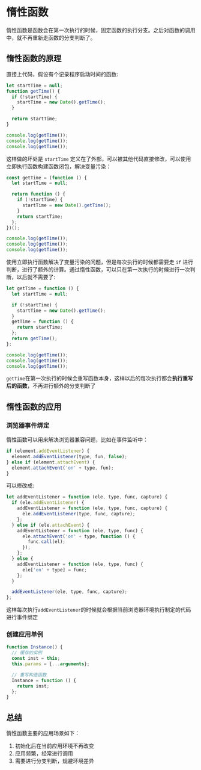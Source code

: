 # 惰性函数

惰性函数是函数会在第一次执行的时候，固定函数的执行分支。之后对函数的调用中，就不再重新走函数的分支判断了。

## 惰性函数的原理

直接上代码，假设有个记录程序启动时间的函数:

```js
let startTime = null;
function getTime() {
  if (!startTime) {
    startTime = new Date().getTime();
  }

  return startTime;
}

console.log(getTime());
console.log(getTime());
console.log(getTime());
```

这样做的坏处是 `startTime` 定义在了外部，可以被其他代码直接修改，可以使用立即执行函数构建函数闭包，解决变量污染：

```js
const getTime = (function () {
  let startTime = null;

  return function () {
    if (!startTime) {
      startTime = new Date().getTime();
    }
    return startTime;
  };
})();

console.log(getTime());
console.log(getTime());
console.log(getTime());
```

使用立即执行函数解决了变量污染的问题，但是每次执行的时候都需要走 `if` 进行判断，进行了额外的计算。通过惰性函数，可以只在第一次执行的时候进行一次判断，以后就不需要了:

```js
let getTime = function () {
  let startTime = null;

  if (!startTime) {
    startTime = new Date().getTime();
  }
  getTime = function () {
    return startTime;
  };
  return getTime();
};

console.log(getTime());
console.log(getTime());
console.log(getTime());
```

`getTime`在第一次执行的时候会重写函数本身，这样以后的每次执行都会**执行重写后的函数**，不再进行额外的分支判断了

## 惰性函数的应用

### 浏览器事件绑定

惰性函数可以用来解决浏览器兼容问题，比如在事件监听中：

```js
if (element.addEventListener) {
  element.addEventListener(type, fun, false);
} else if (element.attachEvent) {
  element.attachEvent('on' + type, fun);
}
```

可以修改成:

```js
let addEventListener = function (ele, type, func, capture) {
  if (ele.addEventListener) {
    addEventListener = function (ele, type, func, capture) {
      ele.addEventListener(type, func, capture);
    };
  } else if (ele.attachEvent) {
    addEventListener = function (ele, type, func) {
      ele.attachEvent('on' + type, function () {
        func.call(el);
      });
    };
  } else {
    addEventListener = function (ele, type, func) {
      ele['on' + type] = func;
    };
  }

  addEventListener(ele, type, func, capture);
};
```

这样每次执行`addEventListener`的时候就会根据当前浏览器环境执行制定的代码进行事件绑定

### 创建应用单例

```js
function Instance() {
  // 缓存的实例
  const inst = this;
  this.params = {...arguments};

  // 重写构造函数
  Instance = function () {
    return inst;
  };
}
```

## 总结

惰性函数主要的应用场景如下：

1. 初始化后在当前应用环境不再改变
2. 应用频繁，经常进行调用
3. 需要进行分支判断，规避环境差异
